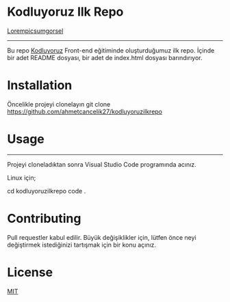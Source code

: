 # Kodluyoruz Ilk Repo

[Lorempicsumgorsel](EkranAlıntısı.PNG)

-----------------------------------------------------------

Bu repo [Kodluyoruz](http://kodluyoruz.org) Front-end eğitiminde oluşturduğumuz ilk repo. İçinde bir adet README dosyası, bir adet de index.html dosyası barındırıyor.

# Installation

Öncelikle projeyi clonelayın 
git clone https://github.com/ahmetcancelik27/kodluyoruzilkrepo

# Usage

***

Projeyi cloneladıktan sonra Visual Studio Code programında acınız.

Linux için;

cd kodluyoruzilkrepo 
code .

# Contributing

Pull requestler kabul edilir. Büyük değişiklikler için, lütfen önce neyi değiştirmek istediğinizi tartışmak için bir konu açınız.

# License

[MIT](https://choosealicense.com/licenses/mit/)

